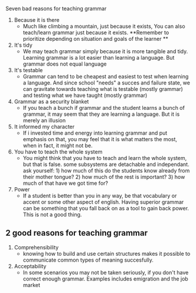 Seven bad reasons for teaching grammar

1. Because it is there
	- Much like climbing a mountain, just because it exists, You can also teach/learn grammar just because it exists. **Remember to prioritize depending on situation and goals of the learner **
2. It's tidy
	- We may teach grammar simply because it is more tangible and tidy. Learning grammar is a lot easier than learning a language. But grammar does not equal language
3. It's testable
	- Grammar can tend to be cheapest and easiest to test when learning a language. And since school "needs" a succes and failure state, we can gravitate towards teaching what is testable (mostly grammar) and testing what we have taught (mostly grammar)
4. Grammar as a security blanket
	- If you teach a bunch if grammar and the student learns a bunch of grammar, it may seem that they are learning a language. But it is merely an illusion
5. It informed my character
	- If i invested time and energy into learning grammar and put emphasis on that, you may feel that it is what matters the most, when in fact, it might not be.
6. You have to teach the whole system
	- You might think that you have to teach and learn the whole system, but that is false. some subsystems are detachable and independant. ask yourself: 1) how much of this do the students know already from their mother tongue? 2) how much of the rest is important? 3) how much of that have we got time for?
7. Power
	- If a student is better than you in any way, be that vocabulary or accent or some other aspect of english. Having superior grammar can be something that you fall back on as a tool to gain back power. This is not a good thing.

## 2 good reasons for teaching grammar

1. Comprehensibility
	- knowing how to build and use certain structures makes it possible to communicate common types of meaning succesfully.
2. Acceptability
	- In some scenarios you may not be taken seriously, if you don't have correct enough grammar. Examples includes emigration and the job market